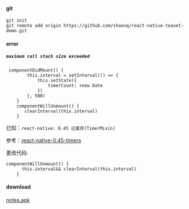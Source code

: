 #### git
```
git init
git remote add origin https://github.com/shaonq/react-native-teaset-demo.git
```

#### error
##### `maximum call stack size exceeded`
```
 componentDidMount() {
        this.interval = setInterval(() => {
            this.setState({
                timerCount: +new Date
            })
        }, 500)
    }
    componentWillUnmount() {
       clearInterval(this.interval)
    }
```

已知：`react-native: 0.45 已废弃(TimerMixin)`

参考：[react-native-0.45-timers](http://reactnative.cn/docs/0.45/timers.html)

更改代码:
```
componentWillUnmount() {
      this.interval&& clearInterval(this.interval)
    }
```

#### download
[notes.apk](notes.apk)